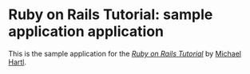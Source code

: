 # Ruby on Rails Tutorial: sample application application

This is the sample application for
the [*Ruby on Rails Tutorial*](http://railstutorial.org/)
by [Michael Hartl](http://michaelhartl.com/).




